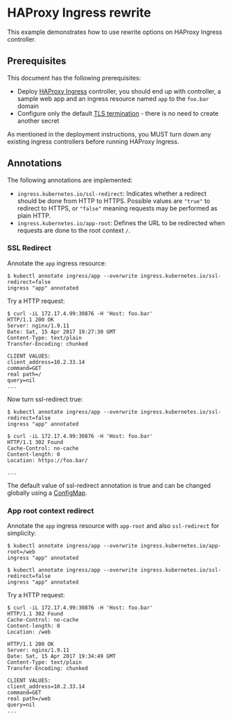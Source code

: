 # HAProxy Ingress rewrite

This example demonstrates how to use rewrite options on HAProxy Ingress controller.

## Prerequisites

This document has the following prerequisites:

* Deploy [HAProxy Ingress](/examples/deployment/haproxy) controller, you should
end up with controller, a sample web app and an ingress resource named `app` to
the `foo.bar` domain
* Configure only the default [TLS termination](/examples/tls-termination/haproxy) -
there is no need to create another secret

As mentioned in the deployment instructions, you MUST turn down any existing
ingress controllers before running HAProxy Ingress.

## Annotations

The following annotations are implemented:

* `ingress.kubernetes.io/ssl-redirect`: Indicates whether a redirect should be
done from HTTP to HTTPS. Possible values are `"true"` to redirect to HTTPS,
or `"false"` meaning requests may be performed as plain HTTP.
* `ingress.kubernetes.io/app-root`: Defines the URL to be redirected when requests
are done to the root context `/`.

### SSL Redirect

Annotate the `app` ingress resource:

```console
$ kubectl annotate ingress/app --overwrite ingress.kubernetes.io/ssl-redirect=false
ingress "app" annotated
```

Try a HTTP request:

```console
$ curl -iL 172.17.4.99:30876 -H 'Host: foo.bar'
HTTP/1.1 200 OK
Server: nginx/1.9.11
Date: Sat, 15 Apr 2017 19:27:30 GMT
Content-Type: text/plain
Transfer-Encoding: chunked

CLIENT VALUES:
client_address=10.2.33.14
command=GET
real path=/
query=nil
...
```

Now turn ssl-redirect true:

```console
$ kubectl annotate ingress/app --overwrite ingress.kubernetes.io/ssl-redirect=false
ingress "app" annotated

$ curl -iL 172.17.4.99:30876 -H 'Host: foo.bar'
HTTP/1.1 302 Found
Cache-Control: no-cache
Content-length: 0
Location: https://foo.bar/

...
```

The default value of ssl-redirect annotation is true and can be changed globally
using a [ConfigMap](https://github.com/jcmoraisjr/haproxy-ingress#configmap).

### App root context redirect

Annotate the `app` ingress resource with `app-root` and also `ssl-redirect` for simplicity:

```console
$ kubectl annotate ingress/app --overwrite ingress.kubernetes.io/app-root=/web
ingress "app" annotated

$ kubectl annotate ingress/app --overwrite ingress.kubernetes.io/ssl-redirect=false
ingress "app" annotated
```

Try a HTTP request:

```console
$ curl -iL 172.17.4.99:30876 -H 'Host: foo.bar'
HTTP/1.1 302 Found
Cache-Control: no-cache
Content-length: 0
Location: /web

HTTP/1.1 200 OK
Server: nginx/1.9.11
Date: Sat, 15 Apr 2017 19:34:49 GMT
Content-Type: text/plain
Transfer-Encoding: chunked

CLIENT VALUES:
client_address=10.2.33.14
command=GET
real path=/web
query=nil
...
```
